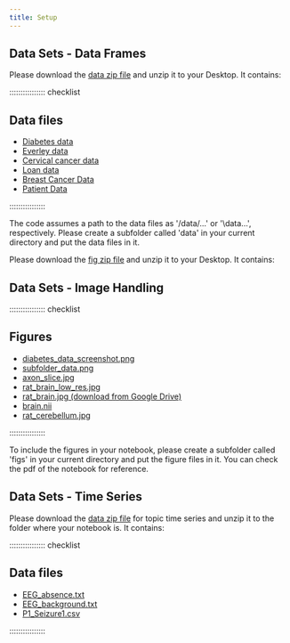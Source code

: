 ```yaml
---
title: Setup
---
```


## Data Sets - Data Frames

Please download the [data zip file](data/data.zip) and unzip it to your Desktop. It contains:

:::::::::::::::: checklist

## Data files
- [Diabetes data](data/diabetes_data.csv)
- [Everley data](data/everleys_data.csv)
- [Cervical cancer data](data/cervical_cancer.csv)
- [Loan data](data/loan_data.csv)
- [Breast Cancer Data](data/breast_cancer.csv)
- [Patient Data](data/patients.csv)

::::::::::::::::

The code assumes a path to the data files as '/data/...' or '\data\...', respectively. Please create a subfolder called 'data' in your current directory and put the data files in it. 

Please download the [fig zip file](fig/fig.zip) and unzip it to your Desktop. It contains:

## Data Sets - Image Handling

:::::::::::::::: checklist
## Figures
- [diabetes_data_screenshot.png](fig/diabetes_data_screenshot.png)
- [subfolder_data.png](fig/subfolder_data.png)
- [axon_slice.jpg](fig/axon_slice.jpg)
- [rat_brain_low_res.jpg](fig/rat_brain_low_res.jpg)
- [rat_brain.jpg (download from Google Drive)](https://drive.google.com/file/d/1rPARv06HJfnshzo22H5xIPKbnWLt4cTU/view?usp=drive_link)
- [brain.nii](fig/brain.nii)
- [rat_cerebellum.jpg](fig/rat_cerebellum.jpg)

::::::::::::::::

To include the figures in your notebook, please create a subfolder called 'figs' in your current directory and put the figure files in it. You can check the pdf of the notebook for reference. 

## Data Sets - Time Series

Please download the [data zip file](data/data-tseries.zip) for topic time series and unzip it to the folder where your notebook is. It contains:

:::::::::::::::: checklist

## Data files
- [EEG_absence.txt](data/EEG_absence.txt)
- [EEG_background.txt](data/EEG_background.txt)
- [P1_Seizure1.csv](data/P1_Seizure1.csv)

::::::::::::::::
